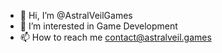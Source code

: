 - 👋 Hi, I’m @AstralVeilGames
- 👀 I’m interested in Game Development
- 📫 How to reach me contact@astralveil.games 

<!---
AstralVeilGames/AstralVeilGames is a ✨ special ✨ repository because its `README.md` (this file) appears on your GitHub profile.
You can click the Preview link to take a look at your changes.
--->
